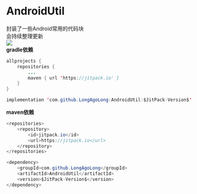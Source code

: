 # AndroidUtil
封装了一些Android常用的代码块  
会持续整理更新  
[![](https://jitpack.io/v/LongAgoLong/AndroidUtil.svg)](https://jitpack.io/#LongAgoLong/AndroidUtil)  
**gradle依赖**
```java
allprojects {
	repositories {
		...
		maven { url 'https://jitpack.io' }
	}
}
```
```java
implementation 'com.github.LongAgoLong:AndroidUtil:$JitPack-Version$'
```
**maven依赖**
```java
<repositories>
	<repository>
		<id>jitpack.io</id>
		<url>https://jitpack.io</url>
	</repository>
</repositories>
```
```java
<dependency>
	<groupId>com.github.LongAgoLong</groupId>
	<artifactId>AndroidUtil</artifactId>
	<version>$JitPack-Version$</version>
</dependency>
```
